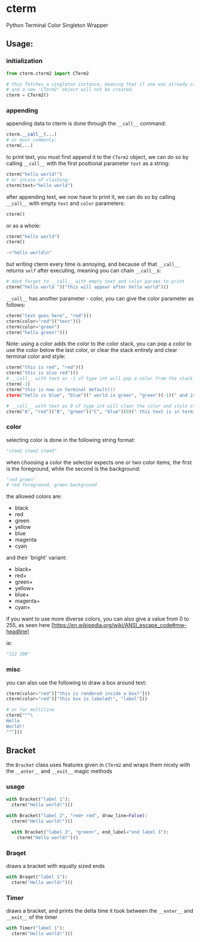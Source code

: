 # cterm
Python Terminal Color Singleton Wrapper

## Usage:

### initialization
```py
from cterm.cterm2 import CTerm2

# this fetches a singleton instance, meaning that if one was already created, the existing one will be give
# and a new 'CTerm2' object will not be created.
cterm = CTerm2()
```

### appending
appending data to cterm is done through the `__call__` command:
```py
cterm.__call__(...)
# or most commonly:
cterm(...)
```
to print text, you must first append it to the `CTerm2` object, we can do so by calling `__call__` with the first positional parameter `text` as a string:
```py
cterm("hello world!")
# or incase of clashing:
cterm(text="hello world")
```

after appending text, we now have to print it, we can do so by calling `__call__` with empty `text` and `color` parameters:
```py
cterm()
```

or as a whole:
```py
cterm("hello world")
cterm()

->"hello world\n"
```

but writing cterm every time is annoying, and because of that `__call__` returns `self` after executing, meaning you can chain `__call__`s:
```py
# dont forget to __call__ with empty text and color params to print
cterm("hello world ")("this will appear after hello world")()
```

`__call__` has another parameter - color, you can give the color parameter as follows:
```py
cterm("text goes here", "red")()
cterm(color="red")("text")()
cterm(color="green")
cterm("hello green!")()
```

Note: using a color adds the color to the color stack, you can pop a color to use the color below the last color, or clear the stack entirely and clear terminal color and style:
```py
cterm("this is red", "red")()
cterm("this is also red")()
# __call__ with text as -1 of type int will pop a color from the stack
cterm(-1)
cterm("this is now in terminal default)()
cterm("hello is blue", "blue")(" world is green", "green")(-1)(" and im blue again!")()

# __call__ with text as 0 of type int will clear the color and style stack
cterm("A", "red")("B", "green")("C", "blue")(0)(" this text is in terminal default")()
```

### color
selecting color is done in the following string format:
```py
"item1 item2 item3"
```

when choosing a color the selector expects one or two color items, the first is the foreground, while the second is the background:
```py
"red green"
# red foreground, green background
```
the allowed colors are:
+ black
+ red
+ green
+ yellow
+ blue
+ magenta
+ cyan

and their 'bright' variant:
+ black+
+ red+
+ green+
+ yellow+
+ blue+
+ magenta+
+ cyan+

if you want to use more diverse colors, you can also give a value from 0 to 255, as seen here [https://en.wikipedia.org/wiki/ANSI_escape_code#mw-headline]

ie:
```py
"112 208"
```

### misc
you can also use the following to draw a box around text:
```py
cterm(color="red")["this is rendered inside a box!"]()
cterm(color="red")["this box is labeled!", "label"]()

# or for multiline
cterm["""\
Hello
World!!
"""]()
```
## Bracket
the `Bracket` class uses features given in `CTerm2` and wraps them nicely with the `__enter__` and `__exit__` magic methods

### usage
```py
with Bracket("label 1"):
  cterm("Hello world!")()
  
with Bracket("label 2", "red+ red", draw_line=False):
  cterm("Hello world!")()

  with Bracket("label 3", "green+", end_label="end label 3"):
    cterm("Hello world!")()
```

### Braqet
draws a bracket with equally sized ends
```py
with Braqet("label 1"):
  cterm("Hello world!")()
```

### Timer
draws a bracket, and prints the delta time it took between the `__enter__` and `__exit__` of the timer
```py
with Timer("label 1"):
  cterm("Hello world!")()
```
